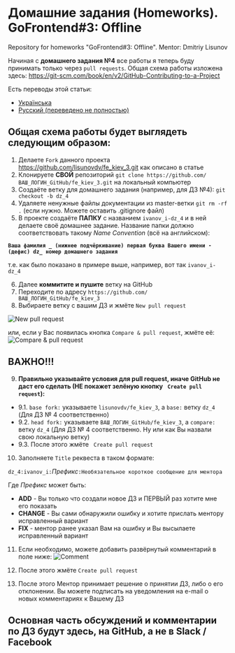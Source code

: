 # Домашние задания (Homeworks). GoFrontend#3: Offline
Repository for homeworks "GoFrontend#3: Offline". Mentor: Dmitriy Lisunov

Начиная с **домашнего задания №4** все работы я теперь буду принимать только через `pull requests`.
Общая схема работы изложена здесь: https://git-scm.com/book/en/v2/GitHub-Contributing-to-a-Project

Есть переводы этой статьи:
- [Українська](https://git-scm.com/book/uk/v2/GitHub-%D0%AF%D0%BA-%D0%B7%D1%80%D0%BE%D0%B1%D0%B8%D1%82%D0%B8-%D0%B2%D0%BD%D0%B5%D1%81%D0%BE%D0%BA-%D0%B4%D0%BE-%D0%BF%D1%80%D0%BE%D0%B5%D0%BA%D1%82%D1%83)
- [Русский (переведено не полностью)](https://git-scm.com/book/ru/v2/GitHub-%D0%92%D0%BD%D0%B5%D1%81%D0%B5%D0%BD%D0%B8%D0%B5-%D1%81%D0%BE%D0%B1%D1%81%D1%82%D0%B2%D0%B5%D0%BD%D0%BD%D0%BE%D0%B3%D0%BE-%D0%B2%D0%BA%D0%BB%D0%B0%D0%B4%D0%B0-%D0%B2-%D0%BF%D1%80%D0%BE%D0%B5%D0%BA%D1%82%D1%8B)

## Общая схема работы будет выглядеть следующим образом:
1. Делаете `Fork` данного проекта https://github.com/lisunovdv/fe_kiev_3.git как описано в статье
2. Клонируете **СВОЙ** репозиторий `git clone https://github.com/ВАШ_ЛОГИН_GitHub/fe_kiev_3.git` на локальный компьютер
3. Создаёте ветку для домашнего задания (например, для ДЗ №4): `git checkout -b dz_4`
4. Удаляете ненужные файлы документации из master-ветки `git rm -rf .` (если нужно. Можете оставить .gitignore файл)
5. В проекте создаёте **ПАПКУ** с названием `ivanov_i-dz_4` и в ней делаете своё домашнее задание. Название папки должно соответствовать такому *Name Convention* (всё на английском): 

**`Ваша фамилия _ (нижнее подчёркивание) первая буква Вашего имени - (дефис) dz_ номер домашнего задания`**

т.е. как было показано в примере выше, например, вот так `ivanov_i-dz_4`

6. Далее **коммитите и пушите** ветку на GitHub
7. Переходите по адресу `https://github.com/ВАШ_ЛОГИН_GitHub/fe_kiev_3`
8. Выбираете ветку с вашим ДЗ и жмёте `New pull request`

![New pull request](https://github.com/lisunovdv/fe_kiev_3/blob/master/New%20Pull%20Request.jpg)

или, если у Вас появилась кнопка `Compare & pull request`, жмёте её: 
![Compare & pull request](https://git-scm.com/book/en/v2/images/blink-02-pr.png)

## ВАЖНО!!!
9. **Правильно указывайте условия для pull request, иначе GitHub не даст его сделать (НЕ покажет зелёную кнопку ` Create pull request`):**
- 9.1. `base fork:` указываете `lisunovdv/fe_kiev_3`, а `base:` ветку `dz_4` (Для ДЗ № 4 соответственно)
- 9.2. `head fork:` указываете `ВАШ_ЛОГИН_GitHub/fe_kiev_3`, а `compare:` ветку `dz_4` (Для ДЗ № 4 соответственно. Ну или как Вы назвали свою локальную ветку)
- 9.3. После этого жмёте ` Create pull request`

10. Заполняете `Title` реквеста в таком формате: 

`dz_4:ivanov_i:`*Префикс*`:Необязательное короткое сообщение для ментора`

Где *Префикс* может быть:
- **ADD** - Вы только что создали новое ДЗ и ПЕРВЫЙ раз хотите мне его показать
- **CHANGE** - Вы сами обнаружили ошибку и хотите прислать ментору исправленный вариант
- **FIX** - ментор ранее указал Вам на ошибку и Вы высылаете исправленный вариант

11. Если необходимо, можете добавить развёрнутый комментарий в поле ниже:
![Comment](https://github.com/lisunovdv/fe_kiev_3/blob/master/Comment.jpg)

12. После этого жмёте `Create pull request`

13. После этого Ментор принимает решение о принятии ДЗ, либо о его отклонении. Вы можете подписать на уведомления на e-mail о новых комментариях к Вашему ДЗ

## Основная часть обсуждений и комментарии по ДЗ будут здесь, на GitHub, а не в Slack / Facebook
